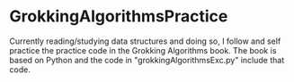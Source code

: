 # GrokkingAlgorithmsPractice
Currently reading/studying data structures and doing so, I follow and self practice the practice code in the Grokking Algorithms book. The book is based on Python and the code in "grokkingAlgorithmsExc.py" include that code.
